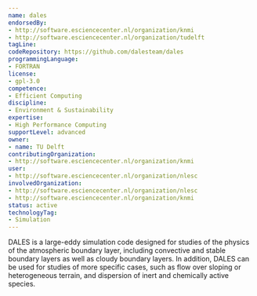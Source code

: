 ```yaml
---
name: dales
endorsedBy:
- http://software.esciencecenter.nl/organization/knmi
- http://software.esciencecenter.nl/organization/tudelft
tagLine:
codeRepository: https://github.com/dalesteam/dales
programmingLanguage:
- FORTRAN
license:
- gpl-3.0
competence:
- Efficient Computing
discipline:
- Environment & Sustainability
expertise:
- High Performance Computing
supportLevel: advanced
owner:
- name: TU Delft
contributingOrganization:
- http://software.esciencecenter.nl/organization/knmi
user:
- http://software.esciencecenter.nl/organization/nlesc
involvedOrganization:
- http://software.esciencecenter.nl/organization/nlesc
- http://software.esciencecenter.nl/organization/knmi
status: active
technologyTag:
- Simulation
---
```

DALES is a large-eddy simulation code designed for studies of the physics of the atmospheric boundary layer, including convective and stable boundary layers as well as cloudy boundary layers. In addition, DALES can be used for studies of more specific cases, such as flow over sloping or heterogeneous terrain, and dispersion of inert and chemically active
species.
